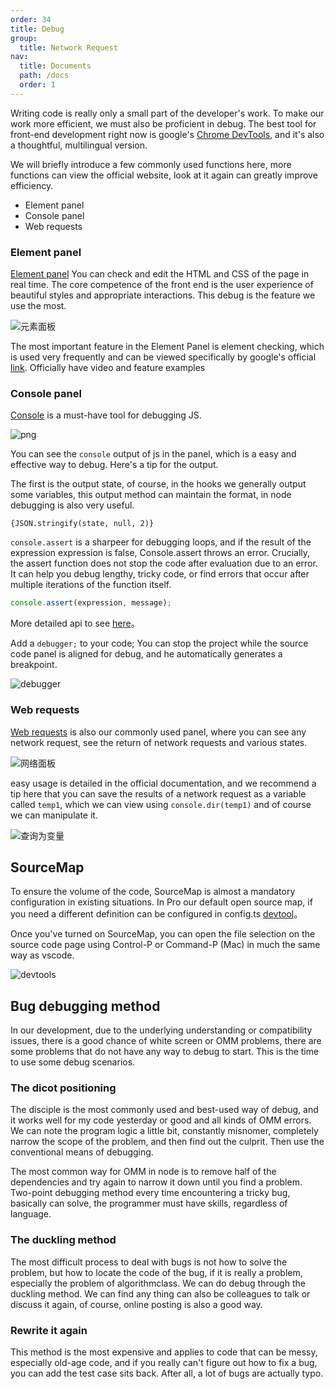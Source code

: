 ```yaml
---
order: 34
title: Debug
group:
  title: Network Request
nav:
  title: Documents
  path: /docs
  order: 1
---
```


Writing code is really only a small part of the developer's work. To make our work more efficient, we must also be proficient in debug. The best tool for front-end development right now is google's [Chrome DevTools](https://developers.google.com/web/tools/chrome-devtools?utm_source=dcc&utm_medium=redirect&utm_campaign=2018Q2), and it's also a thoughtful, multilingual version.

We will briefly introduce a few commonly used functions here, more functions can view the official website, look at it again can greatly improve efficiency.

- Element panel
- Console panel
- Web requests

### Element panel

[Element panel](https://developers.google.com/web/tools/chrome-devtools/inspect-styles) You can check and edit the HTML and CSS of the page in real time. The core competence of the front end is the user experience of beautiful styles and appropriate interactions. This debug is the feature we use the most.

![元素面板](https://gw.alipayobjects.com/zos/antfincdn/49Hj4%24GyUa/F59465FF-8E99-4F65-B3D5-97003C10DF64.png)

The most important feature in the Element Panel is element checking, which is used very frequently and can be viewed specifically by google's official [link](https://developers.google.com/web/tools/chrome-devtools/inspect-styles). Officially have video and feature examples

### Console panel

[Console](https://developers.google.com/web/tools/chrome-devtools/console) is a must-have tool for debugging JS.

![png](https://gw.alipayobjects.com/zos/antfincdn/1tFWntZVBu/64790AE3-1625-45B8-9809-4EC5E7F4AB35.png)

You can see the `console` output of js in the panel, which is a easy and effective way to debug. Here's a tip for the output.

The first is the output state, of course, in the hooks we generally output some variables, this output method can maintain the format, in node debugging is also very useful.

```TS
{JSON.stringify(state, null, 2)}
```

`console.assert` is a sharpeer for debugging loops, and if the result of the expression expression is false, Console.assert throws an error. Crucially, the assert function does not stop the code after evaluation due to an error. It can help you debug lengthy, tricky code, or find errors that occur after multiple iterations of the function itself.

```ts
console.assert(expression, message);
```

More detailed api to see [here](https://developer.mozilla.org/zh-CN/docs/Web/API/Console)。

Add a `debugger;` to your code; You can stop the project while the source code panel is aligned for debug, and he automatically generates a breakpoint.

![debugger](https://gw.alipayobjects.com/zos/antfincdn/OLGUPQ7CyF/loc-breakpoint.png)

### Web requests

[Web requests](https://developers.google.com/web/tools/chrome-devtools/network) is also our commonly used panel, where you can see any network request, see the return of network requests and various states.

![网络面板](https://gw.alipayobjects.com/zos/antfincdn/5VLhkjfCPu/A45663AA-4173-4A14-A3E4-1DB2DC2522FD.png)

easy usage is detailed in the official documentation, and we recommend a tip here that you can save the results of a network request as a variable called `temp1`, which we can view using `console.dir(temp1)` and of course we can manipulate it.

![查询为变量](https://gw.alipayobjects.com/zos/antfincdn/p4PHbdKvJB/A76A1E89-9498-49DB-9608-558D25394E10.png)

## SourceMap

To ensure the volume of the code, SourceMap is almost a mandatory configuration in existing situations. In Pro our default open source map, if you need a different definition can be configured in config.ts [devtool](https://webpack.js.org/configuration/devtool/)。

Once you've turned on SourceMap, you can open the file selection on the source code page using Control-P or Command-P (Mac) in much the same way as vscode.

![devtools](https://gw.alipayobjects.com/zos/antfincdn/1rIW5jiJ8c/8AEB4626-D14A-41E5-BD03-F712437CA947.png)

## Bug debugging method

In our development, due to the underlying understanding or compatibility issues, there is a good chance of white screen or OMM problems, there are some problems that do not have any way to debug to start. This is the time to use some debug scenarios.

### The dicot positioning

The disciple is the most commonly used and best-used way of debug, and it works well for my code yesterday or good and all kinds of OMM errors. We can note the program logic a little bit, constantly misnomer, completely narrow the scope of the problem, and then find out the culprit. Then use the conventional means of debugging.

The most common way for OMM in node is to remove half of the dependencies and try again to narrow it down until you find a problem. Two-point debugging method every time encountering a tricky bug, basically can solve, the programmer must have skills, regardless of language.

### The duckling method

The most difficult process to deal with bugs is not how to solve the problem, but how to locate the code of the bug, if it is really a problem, especially the problem of algorithmclass. We can do debug through the duckling method. We can find any thing can also be colleagues to talk or discuss it again, of course, online posting is also a good way.

### Rewrite it again

This method is the most expensive and applies to code that can be messy, especially old-age code, and if you really can't figure out how to fix a bug, you can add the test case sits back. After all, a lot of bugs are actually typo.
